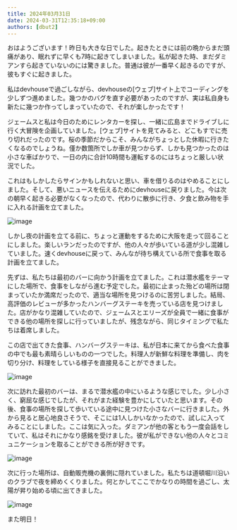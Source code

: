 ```yaml
---
title: 2024年03月31日
date: 2024-03-31T12:35:18+09:00
authors: [dbut2]
---
```

おはようございます！昨日も大きな日でした。起きたときには前の晩からまだ頭痛があり、眠れずに早くも7時に起きてしまいました。私が起きた時、まだダミアンすら起きていないのには驚きました。普通は彼が一番早く起きるのですが、彼もすぐに起きました。

私はdevhouseで過ごしながら、devhouseの[ウェブ]サイト上でコーディングを少しずつ進めました。幾つかのバグを直す必要があったのですが、実は私自身も新たに幾つか作ってしまっていたので、それが楽しかったです！

ジェームスと私は今日のためにレンタカーを探し、一緒に広島までドライブしに行く大冒険を企画していました。[ウェブ]サイトを見てみると、どこもすでに売り切れだったのです。桜の季節だからこそ、みんながちょっとした休暇に行きたくなるのでしょうね。僅か数箇所でしか車が見つからず、しかも見つかったのは小さな車ばかりで、一日の内に合計10時間も運転するのにはちょっと厳しい状況でした。

これはもしかしたらサインかもしれないと思い、車を借りるのはやめることにしました。そして、悪いニュースを伝えるためにdevhouseに戻りました。今は次の朝早く起きる必要がなくなったので、代わりに散歩に行き、夕食と飲み物を手に入れる計画を立てました。

![image](https://github.com/devhou-se/www-jp/assets/61171623/83529684-5303-4ee0-805a-51df456fb500)

しかし夜の計画を立てる前に、ちょっと運動をするために大阪を走って回ることにしました。楽しいランだったのですが、他の人々が歩いている道が少し混雑していました。速くdevhouseに戻って、みんなが待ち構えている所で食事を取る計画を立てました。

先ずは、私たちは最初のバーに向かう計画を立てました。これは潜水艦をテーマにした場所で、食事をしながら進む予定でした。最初に止まった殆どの場所は閉まっていたか満席だったので、適当な場所を見つけるのに苦労しました。結局、高評価のレビューが多かったハンバーグステーキを売っている店を見つけました。店がかなり混雑していたので、ジェームスとエリーズが全員で一緒に食事ができる他の場所を探しに行っていましたが、残念ながら、同じタイミングで私たちは着席しました。

この店で出てきた食事、ハンバーグステーキは、私が日本に来てから食べた食事の中でも最も素晴らしいものの一つでした。料理人が新鮮な料理を準備し、肉を切り分け、料理をしている様子を直接見ることができました。

![image](https://github.com/devhou-se/www-jp/assets/61171623/01b9b26a-7868-41c6-ad80-650b0547ab4f)

次に訪れた最初のバーは、まるで潜水艦の中にいるような感じでした。少し小さく、窮屈な感じでしたが、それがまた経験を豊かにしていたと思います。その後、食事の場所を探して歩いている途中に見つけた小さなバーに行きました。外から見ると居心地良さそうで、そこには1人しかいなかったので、試しに入ってみることにしました。ここは気に入った。ダミアンが他の客ともう一度会話をしていて、私はそれにかなり感銘を受けました。彼が私ができない他の人々とコミュニケーションを取ることができる所が好きです。

![image](https://github.com/devhou-se/www-jp/assets/61171623/61655ac1-339c-400a-a37a-bdde2c5f34f6)

次に行った場所は、自動販売機の裏側に隠れていました。私たちは道頓堀川沿いのクラブで夜を締めくくりました。何とかしてここでかなりの時間を過ごし、太陽が昇り始める頃に出てきました。

![image](https://github.com/devhou-se/www-jp/assets/61171623/7afac3f9-ef72-4a39-bf2f-ecbcf67a3f39)

また明日！